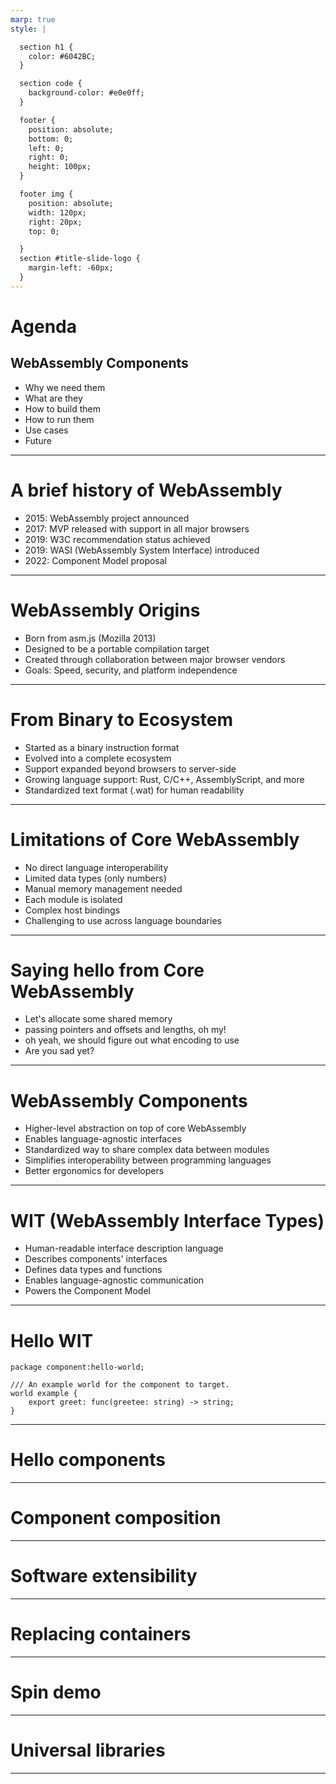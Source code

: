 ```yaml
---
marp: true
style: |

  section h1 {
    color: #6042BC;
  }

  section code {
    background-color: #e0e0ff;
  }

  footer {
    position: absolute;
    bottom: 0;
    left: 0;
    right: 0;
    height: 100px;
  }

  footer img {
    position: absolute;
    width: 120px;
    right: 20px;
    top: 0;

  }
  section #title-slide-logo {
    margin-left: -60px;
  }
---
```

# Agenda
## WebAssembly Components
- Why we need them
- What are they
- How to build them
- How to run them
- Use cases
- Future

---

# A brief history of WebAssembly
- 2015: WebAssembly project announced
- 2017: MVP released with support in all major browsers
- 2019: W3C recommendation status achieved
- 2019: WASI (WebAssembly System Interface) introduced
- 2022: Component Model proposal

---

# WebAssembly Origins
- Born from asm.js (Mozilla 2013)
- Designed to be a portable compilation target
- Created through collaboration between major browser vendors
- Goals: Speed, security, and platform independence

---

# From Binary to Ecosystem
- Started as a binary instruction format
- Evolved into a complete ecosystem
- Support expanded beyond browsers to server-side
- Growing language support: Rust, C/C++, AssemblyScript, and more
- Standardized text format (.wat) for human readability

---

# Limitations of Core WebAssembly
- No direct language interoperability
- Limited data types (only numbers)
- Manual memory management needed
- Each module is isolated
- Complex host bindings
- Challenging to use across language boundaries

---
# Saying hello from Core WebAssembly
- Let's allocate some shared memory
- passing pointers and offsets and lengths, oh my!
- oh yeah, we should figure out what encoding to use
- Are you sad yet?

---

# WebAssembly Components
- Higher-level abstraction on top of core WebAssembly
- Enables language-agnostic interfaces
- Standardized way to share complex data between modules
- Simplifies interoperability between programming languages
- Better ergonomics for developers

---

# WIT (WebAssembly Interface Types)
- Human-readable interface description language
- Describes components' interfaces
- Defines data types and functions
- Enables language-agnostic communication
- Powers the Component Model

---

# Hello WIT
```wit
package component:hello-world;

/// An example world for the component to target.
world example {
    export greet: func(greetee: string) -> string;
}
```

---

# Hello components

---

# Component composition

---

# Software extensibility

---

# Replacing containers

---

# Spin demo

---

# Universal libraries

---